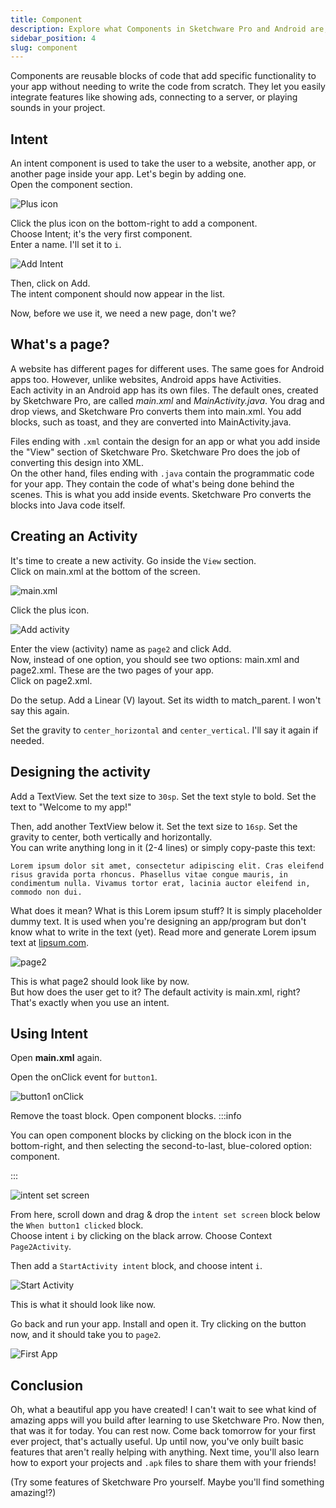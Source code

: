 ```yaml
---
title: Component
description: Explore what Components in Sketchware Pro and Android are, and what their use is.
sidebar_position: 4
slug: component
---
```


Components are reusable blocks of code that add specific functionality to your app without needing to write the code from scratch. They let you easily integrate features like showing ads, connecting to a server, or playing sounds in your project.

## Intent
An intent component is used to take the user to a website, another app, or another page inside your app. Let's begin by adding one.  
Open the component section.

![Plus icon](img/plus.png)

Click the plus icon on the bottom-right to add a component.  
Choose Intent; it's the very first component.  
Enter a name. I'll set it to `i`.

![Add Intent](img/intent.png)

Then, click on Add.  
The intent component should now appear in the list.

Now, before we use it, we need a new page, don't we?

## What's a page?
A website has different pages for different uses. The same goes for Android apps too. However, unlike websites, Android apps have Activities.  
Each activity in an Android app has its own files. The default ones, created by Sketchware Pro, are called *main.xml* and *MainActivity.java*. You drag and drop views, and Sketchware Pro converts them into main.xml. You add blocks, such as toast, and they are converted into MainActivity.java.

Files ending with `.xml` contain the design for an app or what you add inside the "View" section of Sketchware Pro. Sketchware Pro does the job of converting this design into XML.  
On the other hand, files ending with `.java` contain the programmatic code for your app. They contain the code of what's being done behind the scenes. This is what you add inside events. Sketchware Pro converts the blocks into Java code itself.

## Creating an Activity
It's time to create a new activity. Go inside the `View` section.  
Click on main.xml at the bottom of the screen.

![main.xml](img/main.png)

Click the plus icon.

![Add activity](img/add_activity.png)

Enter the view (activity) name as `page2` and click Add.  
Now, instead of one option, you should see two options: main.xml and page2.xml. These are the two pages of your app.  
Click on page2.xml.

Do the setup. Add a Linear (V) layout. Set its width to match_parent. I won't say this again.

Set the gravity to `center_horizontal` and `center_vertical`. I'll say it again if needed.

## Designing the activity
Add a TextView. Set the text size to `30sp`. Set the text style to bold. Set the text to "Welcome to my app!"

Then, add another TextView below it. Set the text size to `16sp`. Set the gravity to center, both vertically and horizontally.  
You can write anything long in it (2-4 lines) or simply copy-paste this text:

```
Lorem ipsum dolor sit amet, consectetur adipiscing elit. Cras eleifend risus gravida porta rhoncus. Phasellus vitae congue mauris, in condimentum nulla. Vivamus tortor erat, lacinia auctor eleifend in, commodo non dui.
```

What does it mean? What is this Lorem ipsum stuff? It is simply placeholder dummy text. It is used when you're designing an app/program but don't know what to write in the text (yet). Read more and generate Lorem ipsum text at [lipsum.com](https://www.lipsum.com/).

<div class="screenshot">

![page2](img/page2.png)

</div>

This is what page2 should look like by now.  
But how does the user get to it? The default activity is main.xml, right?  
That's exactly when you use an intent.

## Using Intent
Open **main.xml** again.

Open the onClick event for `button1`.

![button1 onClick](img/button1-onclick.png)

Remove the toast block. Open component blocks.
:::info

You can open component blocks by clicking on the block icon in the bottom-right, and then selecting the second-to-last, blue-colored option: component.

:::

![intent set screen](img/setscreen.png)

From here, scroll down and drag & drop the `intent set screen` block below the `When button1 clicked` block.  
Choose intent `i` by clicking on the black arrow. Choose Context `Page2Activity`.

Then add a `StartActivity intent` block, and choose intent `i`.

![Start Activity](img/startactivity.png)

This is what it should look like now.

Go back and run your app. Install and open it. Try clicking on the button now, and it should take you to `page2`.

![First App](img/firstapp.gif)


## Conclusion
Oh, what a beautiful app you have created! I can't wait to see what kind of amazing apps will you build after learning to use Sketchware Pro. Now then, that was it for today. You can rest now. Come back tomorrow for your first ever project, that's actually useful. Up until now, you've only built basic features that aren't really helping with anything. Next time, you'll also learn how to export your projects and `.apk` files to share them with your friends!

(Try some features of Sketchware Pro yourself. Maybe you'll find something amazing!?)